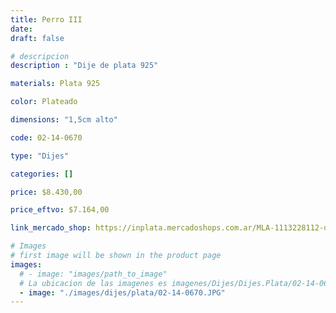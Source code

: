 ```yaml
---
title: Perro III
date: 
draft: false

# descripcion
description : "Dije de plata 925"

materials: Plata 925

color: Plateado

dimensions: "1,5cm alto"

code: 02-14-0670

type: "Dijes"

categories: []

price: $8.430,00

price_eftvo: $7.164,00

link_mercado_shop: https://inplata.mercadoshops.com.ar/MLA-1113228112-dije-perro-plata-925-perri-iii-_JM

# Images
# first image will be shown in the product page
images:
  # - image: "images/path_to_image"
  # La ubicacion de las imagenes es imagenes/Dijes/Dijes.Plata/02-14-0670-perro-iii
  - image: "./images/dijes/plata/02-14-0670.JPG"
---
```


